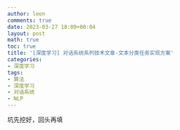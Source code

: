 ```yaml
---
author: leon
comments: true
date: 2023-03-27 18:09+00:04
layout: post
math: true
toc: true
title: '[深度学习] 对话系统系列技术文章-文本分类任务实现方案'
categories:
- 深度学习
tags:
- 算法
- 深度学习
- 对话系统
- NLP
---
```


坑先挖好，回头再填

